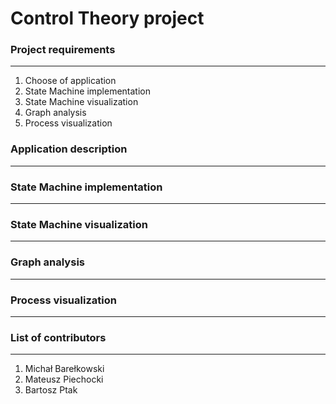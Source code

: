 
# Control Theory project

### Project requirements
-------------------------------------
1. Choose of application
2. State Machine implementation
3. State Machine visualization
4. Graph analysis
5. Process visualization

### Application description
---------------------------------------

### State Machine implementation
--------------------------------------------------

### State Machine visualization
---------------------------------------------

### Graph analysis
---------------------------

### Process visualization
------------------------------------

### List of contributors
----------------------------------------
1. Michał Barełkowski
2. Mateusz Piechocki
3. Bartosz Ptak
